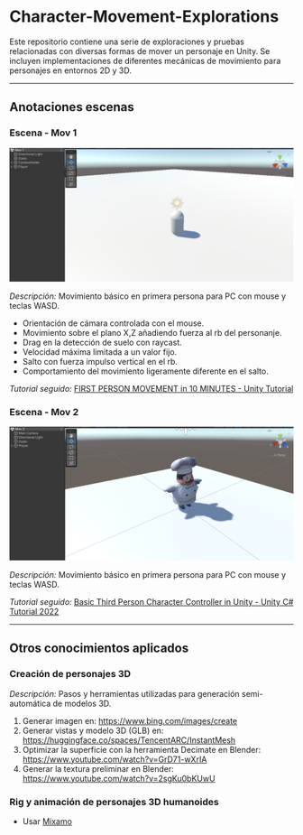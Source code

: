 # Character-Movement-Explorations
Este repositorio contiene una serie de exploraciones y pruebas relacionadas con diversas formas de mover un personaje en Unity. Se incluyen implementaciones de diferentes mecánicas de movimiento para personajes en entornos 2D y 3D.

---

## Anotaciones escenas
### Escena - Mov 1
![Escena - Mov 1](/CME/Assets/Scenes/miniaturas/Mov%201.png "Escena - Mov 1")

_Descripción:_ Movimiento básico en primera persona para PC con mouse y teclas WASD. 
- Orientación de cámara controlada con el mouse.
- Movimiento sobre el plano X,Z añadiendo fuerza al rb del personanje.
- Drag en la detección de suelo con raycast.
- Velocidad máxima limitada a un valor fijo.
- Salto con fuerza impulso vertical en el rb.
- Comportamiento del movimiento ligeramente diferente en el salto.

_Tutorial seguido:_ [FIRST PERSON MOVEMENT in 10 MINUTES - Unity Tutorial](https://www.youtube.com/watch?v=f473C43s8nE)

### Escena - Mov 2
![Escena - Mov 2](/CME/Assets/Scenes/miniaturas/Mov%202.png "Escena - Mov 2")

_Descripción:_ Movimiento básico en primera persona para PC con mouse y teclas WASD. 

_Tutorial seguido:_ [Basic Third Person Character Controller in Unity - Unity C# Tutorial 2022](https://www.youtube.com/watch?v=cEqjkubspGo)

---

## Otros conocimientos aplicados
### Creación de personajes 3D
_Descripción:_ Pasos y herramientas utilizadas para generación semi-automática de modelos 3D. 
1. Generar imagen en: <https://www.bing.com/images/create>
2. Generar vistas y modelo 3D (GLB) en: <https://huggingface.co/spaces/TencentARC/InstantMesh>
3. Optimizar la superficie con la herramienta Decimate en Blender: <https://www.youtube.com/watch?v=GrD71-wXrIA>
4. Generar la textura preliminar en Blender: <https://www.youtube.com/watch?v=2sgKu0bKUwU>

### Rig y animación de personajes 3D humanoides
- Usar [Mixamo](https://www.mixamo.com/#/)
